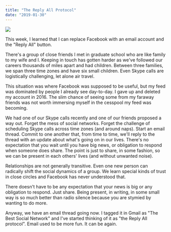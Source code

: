 ```yaml
---
title: "The Reply All Protocol"
date: "2019-01-30"
---
```


![](/img/2019/01/best_social.png)

This week, I learned that I can replace Facebook with an email account and the "Reply All" button.

There's a group of close friends I met in graduate school who are like family to my wife and I. Keeping in touch has gotten harder as we've followed our careers thousands of miles apart and had children. Between three families, we span three time zones and have six small children. Even Skype calls are logistically challenging, let alone air travel.

This situation was where Facebook was supposed to be useful, but my feed was dominated by people I already see day-to-day. I gave up and deleted my account in 2016. The slim chance of seeing some from my faraway friends was not worth immersing myself in the cesspool my feed was becoming.

We had one of our Skype calls recently and one of our friends proposed a way out. Forget the mess of social networks. Forget the challenge of scheduling Skype calls across time zones (and around naps). Start an email thread. Commit to one another that, from time to time, we'll reply to the thread with an update about what's going on in our lives.  There's no expectation that you wait until you have big news, or obligation to respond when someone does share. The point is just to share, in some fashion, so we can be present in each others' lives (and without unwanted noise).

Relationships are not generally transitive. Even one new person can radically shift the social dynamics of a group. We learn special kinds of trust in close circles and Facebook has never understood that.

There doesn't have to be any expectation that your news is big or any obligation to respond. Just share. Being present, in writing, in some small way is so much better than radio silence because you are stymied by wanting to do more.

Anyway, we have an email thread going now. I tagged it in Gmail as "The Best Social Network" and I've started thinking of it as "the Reply All protocol". Email used to be more fun. It can be again.
